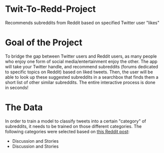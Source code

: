 # Twit-To-Redd-Project
Recommends subreddits from Reddit based on specified Twitter user "likes"

# Goal of the Project
To bridge the gap between Twitter users and Reddit users, as many people who enjoy one form of social media/entertainment enjoy the other. The app will take your Twitter handle, and recommend subreddits (forums dedicated to specific topics on Reddit) based on liked tweets. Then, the user will be able to look up these suggested subreddits in a searchbox that finds them a short list of other similar subreddits. The entire interactive process is done in seconds!

# The Data

In order to train a model to classify tweets into a certain "category" of subreddits, it needs to be trained on those different categories. The following categories were selected based on [this Reddit post](https://www.reddit.com/r/TheoryOfReddit/comments/1f7hqc/the_200_most_active_subreddits_categorized_by/):
* Discussion and Stories 
* Discussion and Stories

